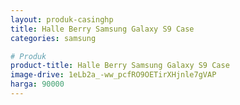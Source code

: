 ```yaml
---
layout: produk-casinghp
title: Halle Berry Samsung Galaxy S9 Case
categories: samsung

# Produk
product-title: Halle Berry Samsung Galaxy S9 Case
image-drive: 1eLb2a_-ww_pcfRO9OETirXHjnle7gVAP
harga: 90000
---
```

